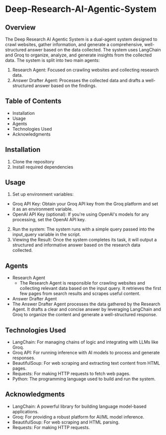 # Deep-Research-AI-Agentic-System
## Overview
The Deep Research AI Agentic System is a dual-agent system designed to crawl websites, gather information, and generate a comprehensive, well-structured answer based on the data collected. The system uses LangChain and Groq to organize, analyze, and generate insights from the collected data. The system is split into two main agents:
1. Research Agent: Focused on crawling websites and collecting research data.
2. Answer Drafter Agent: Processes the collected data and drafts a well-structured answer based on the findings.

## Table of Contents
- Installation
- Usage
- Agents
- Technologies Used
- Acknowledgments

## Installation
1. Clone the repository
2. Install required dependencies

## Usage
1. Set up environment variables:
- Groq API Key: Obtain your Groq API key from the Groq platform and set it as an environment variable.
- OpenAI API Key (optional): If you're using OpenAI's models for any processing, set the OpenAI API key.
2. Run the system: The system runs with a simple query passed into the input_query variable in the script.
3. Viewing the Result: Once the system completes its task, it will output a structured and informative answer based on the research data collected.

## Agents
- Research Agent
  - The Research Agent is responsible for crawling websites and collecting relevant data based on the input query. It retrieves the first few pages from search results and scrapes useful content.
- Answer Drafter Agent
 - The Answer Drafter Agent processes the data gathered by the Research Agent. It drafts a clear and concise answer by leveraging LangChain and Groq to organize the content and generate a well-structured response.
   
## Technologies Used
- LangChain: For managing chains of logic and integrating with LLMs like Groq.
- Groq API: For running inference with AI models to process and generate responses.
- BeautifulSoup: For web scraping and extracting text content from HTML pages.
- Requests: For making HTTP requests to fetch web pages.
- Python: The programming language used to build and run the system.
  
## Acknowledgments
- LangChain: A powerful library for building language model-based applications.
- Groq: For providing a robust platform for AI/ML model inference.
- BeautifulSoup: For web scraping and HTML parsing.
- Requests: For making HTTP requests.

